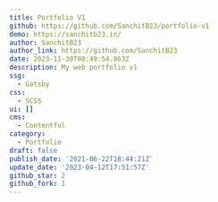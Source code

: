 ```yaml
---
title: Portfolio V1
github: https://github.com/SanchitB23/portfolio-v1
demo: https://sanchitb23.in/
author: SanchitB23
author_link: https://github.com/SanchitB23
date: 2023-11-30T08:49:54.863Z
description: My web portfolio v1
ssg:
  - Gatsby
css:
  - SCSS
ui: []
cms:
  - Contentful
category:
  - Portfolio
draft: false
publish_date: '2021-06-22T18:44:21Z'
update_date: '2023-04-12T17:51:57Z'
github_star: 2
github_fork: 1
---
```

